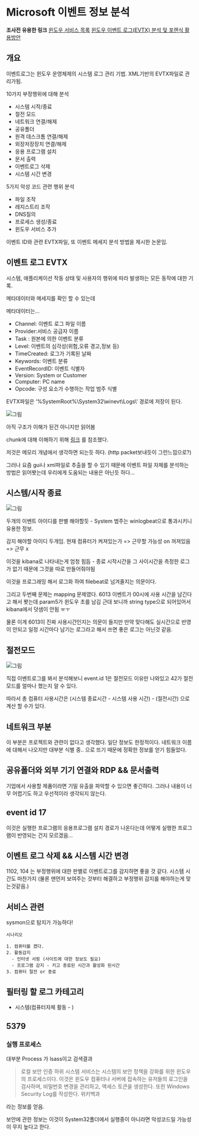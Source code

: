 # Microsoft 이벤트 정보 분석

**조사전 유용한 링크**
[윈도우 서비스 목록](https://ss64.com/nt/syntax-services.html)
[윈도우 이벤트 로그(EVTX) 분석 및 포렌식 활용방안](http://www.riss.kr/search/detail/DetailView.do?p_mat_type=be54d9b8bc7cdb09&control_no=710f97de0f7e4ed9ffe0bdc3ef48d419&outLink=K)

## 개요

이벤트로그는 윈도우 운영체제의 시스템 로그 관리 기법. XML기반의 EVTX파일로 관리가됨.

10가지 부정행위에 대해 분석

- 시스템 시작/종료
- 절전 모드
- 네트워크 연결/해제
- 공유폴더
- 원격 데스크톰 연결/해제
- 외장저장장치 연결/해제
- 응용 프로그램 설치
- 문서 출력
- 이벤트로그 삭제
- 시스템 시간 변경

5가지 악성 코드 관련 행위 분석

- 파일 조작
- 레지스트리 조작
- DNS질의
- 프로세스 생성/종료
- 윈도우 서비스 추가

이벤트 ID와 관련 EVTX파일, 또 이벤트 메세지 분석 방법을 제시한 논문임.

## 이벤트 로그 EVTX

시스템, 애플리케이션 작동 상태 및 사용자의 행위에 따라 발생하는 모든 동작에 대한 기록.

메타데이터와 메세지를 확인 할 수 있는데

메타데이터는...

- Channel: 이벤트 로그 파일 이름
- Provider:서비스 공급자 이름
- Task : 원본에 의한 이벤트 분류
- Level: 이벤트의 심각성(위험,오류 경고,정보 등)
- TimeCreated: 로그가 기록된 날짜
- Keywords: 이벤트 분류
- EventRecordID: 이벤트 식별자
- Version: System or Customer
- Computer: PC name
- Opcode: 구성 요소가 수행하는 작업 범주 식별

EVTX파일은 ‘%SystemRoot%\System32\winevt\Logs\’ 경로에 저장이 된다.

![그림](./img/4.PNG)

아직 구조가 이해가 된건 아니지만 읽어봄

chunk에 대해 이해하기 위해 [링크](https://gflow-security.tistory.com/entry/Windows-Artifact6-EventLog)
를 참조했다.

저것은 메모리 개념에서 생각하면 되는듯 하다. (http packet보내듯이 그런느낌으로?)

그러나 요즘 gui나 xml파일로 추출을 할 수 있기 때문에 이벤트 파일 자체를 분석하는 방법은 읽어봣는데 우리에게 도움되는 내용은 아닌듯 하다...

## 시스템/시작 종료

![그림](./img/5.PNG)

두개의 이벤트 아이디를 판별 해야할듯 - System 범주는 winlogbeat으로 통과시키니 유용한 정보.

감지 해야할 아이디 두개임. 현재 컴퓨터가 켜져있는가 => 근무할 가능성 on
꺼져있음 => 근무 x

이것을 kibana로 나타내는게 엄청 힘듬 - 종료 시작시간을 그 사이시간을 측정한 로그가 없기 때문에 그것을 따로 만들어줘야됨

이것을 프로그래밍 해서 로그화 하여 filebeat로 넘겨줄지는 의문이다. 

그리고 두번째 문제는 mapping 문제였다. 6013 이벤트가 00시에 사용 시간을 남긴다고 해서 봣는데 param5가 윈도우 초를 남김 근대 보니까 string type으로 되어있어서 kibana에서 덧샘이 안됨 ㅠㅜ

물론 이게 6013이 진짜 사용시간인지는 의문이 들지만 만약 맞다해도 실시간으로 반영이 안되고 일정 시간마다 남기는 로그라고 해서 쓰면 좋은 로그는 아닌것 같음.

## 절전모드

![그림](./img/1.PNG)

직접 이벤트로그를 봐서 분석해보니 event.id 1은 절전모드 이유만 나와있고 42가 절전모드를 얼마나 했는지 알 수 있다.

따라서 총 컴퓨터 사용시간은 (시스템 종료시간 - 시스템 사용 시간) - (절전시간) 으로 계산 할 수가 있다.

## 네트워크 부분

이 부분은 프로젝트와 관련이 없다고 생각했다. 일단 정보도 한정적이다. 네트워크 이름에 대해서 나오지만 대부분 식별 중.. 으로 뜨기 때문에 정확한 정보를 얻기 힘들었다.

## 공유폴더와 외부 기기 연결와 RDP && 문서출력

기업에서 사용할 제품이라면 기밀 유출을 파악할 수 있으면 좋긴하다. 그러나 내용이 너무 어렵기도 하고 우선적이라 생각되지 않는다.

## event id 17

이것은 실행한 프로그램의 응용프로그램 설치 경로가 나온다는데 어떻게 실행한 프로그램이 반영되는 건지 모르겠음...

## 이벤트 로그 삭제 && 시스템 시간 변경

1102, 104 는 부정행위에 대한 판별로 이벤트로그를 감지하면 좋을 것 같다. 시스템 시간도 마찬가지 (물론 맨먼저 보여주는 것부터 해결하고 부정행위 감지를 해야하는게 맞는것같음.)

## 서비스 관련

sysmon으로 탐지가 가능하다!

```
시나리오

1. 컴퓨터를 켰다.
2. 활동감지
  - 인터넷 서핑 (사이트에 대한 정보도 필요)
  - 프로그램 감지 - 키고 종료된 시간과 활성화 된시간
3. 컴퓨터 절전 or 종료
```

## 필터링 할 로그 카테고리

- 시스템(컴퓨터자체 활동 - )

## 5379

### 실행 프로세스

대부분 Process 가 lsass이고 검색결과

> 로컬 보안 인증 하위 시스템 서비스는 시스템의 보안 정책을 강화를 위한 윈도우의 프로세스이다. 이것은 윈도우 컴퓨터나 서버에 접속하는 유저들의 로그인을 검사하며, 비밀번호 변경을 관리하고, 액세스 토큰을 생성한다. 또한 Windows Security Log를 작성한다. 위키백과

라는 정보를 얻음.

보안에 관한 정보는 이것이 System32폴더에서 실행중이 아니라면 악성코드일 가능성이 무지 높다고 한다.
